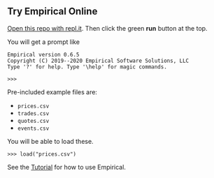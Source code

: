 ## Try Empirical Online

[Open this repo with repl.it](https://repl.it/github/empirical-soft/replit). Then click the green **run** button at the top.

You will get a prompt like

```
Empirical version 0.6.5
Copyright (C) 2019--2020 Empirical Software Solutions, LLC
Type '?' for help. Type '\help' for magic commands.

>>>
```

Pre-included example files are:

 - `prices.csv`
 - `trades.csv`
 - `quotes.csv`
 - `events.csv`

You will be able to load these.

```
>>> load("prices.csv")
```

See the [Tutorial](https://www.empirical-soft.com/tutorial.html) for how to use Empirical.
